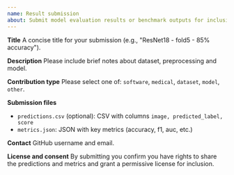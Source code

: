```yaml
---
name: Result submission
about: Submit model evaluation results or benchmark outputs for inclusion in project leaderboard/submissions
---
```


**Title**
A concise title for your submission (e.g., "ResNet18 - fold5 - 85% accuracy").

**Description**
Please include brief notes about dataset, preprocessing and model.

**Contribution type**
Please select one of: `software`, `medical`, `dataset`, `model`, `other`.

**Submission files**
- `predictions.csv` (optional): CSV with columns `image, predicted_label, score`
- `metrics.json`: JSON with key metrics (accuracy, f1, auc, etc.)

**Contact**
GitHub username and email.

**License and consent**
By submitting you confirm you have rights to share the predictions and metrics and grant a permissive license for inclusion.
